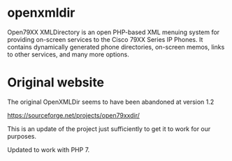 # openxmldir

Open79XX XMLDirectory is an open PHP-based XML menuing system for providing on-screen services to the Cisco 79XX Series IP Phones. It contains dynamically generated phone directories, on-screen memos, links to other services, and many more options.

# Original website

The original OpenXMLDir seems to have been abandoned at version 1.2

https://sourceforge.net/projects/open79xxdir/

This is an update of the project just sufficiently to get it to work for our purposes.  

Updated to work with PHP 7.
